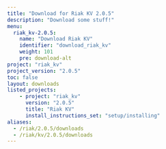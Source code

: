 ```yaml
---
title: "Download for Riak KV 2.0.5"
description: "Download some stuff!"
menu:
  riak_kv-2.0.5:
    name: "Download Riak KV"
    identifier: "download_riak_kv"
    weight: 101
    pre: download-alt
project: "riak_kv"
project_version: "2.0.5"
toc: false
layout: downloads
listed_projects:
    - project: "riak_kv"
      version: "2.0.5"
      title: "Riak KV"
      install_instructions_set: "setup/installing"
aliases:
  - /riak/2.0.5/downloads
  - /riak/kv/2.0.5/downloads
---
```

